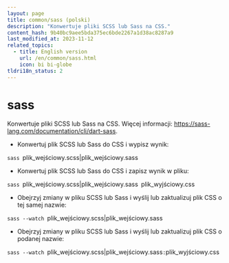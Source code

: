```yaml
---
layout: page
title: common/sass (polski)
description: "Konwertuje pliki SCSS lub Sass na CSS."
content_hash: 9b40bc9aee5bda375ec6bde2267a1d38ac8287a9
last_modified_at: 2023-11-12
related_topics:
  - title: English version
    url: /en/common/sass.html
    icon: bi bi-globe
tldri18n_status: 2
---
```

# sass

Konwertuje pliki SCSS lub Sass na CSS.
Więcej informacji: <https://sass-lang.com/documentation/cli/dart-sass>.

- Konwertuj plik SCSS lub Sass do CSS i wypisz wynik:

`sass `<span class="tldr-var badge badge-pill bg-dark-lm bg-white-dm text-white-lm text-dark-dm font-weight-bold">plik_wejściowy.scss|plik_wejściowy.sass</span>

- Konwertuj plik SCSS lub Sass do CSS i zapisz wynik w pliku:

`sass `<span class="tldr-var badge badge-pill bg-dark-lm bg-white-dm text-white-lm text-dark-dm font-weight-bold">plik_wejściowy.scss|plik_wejściowy.sass</span>` `<span class="tldr-var badge badge-pill bg-dark-lm bg-white-dm text-white-lm text-dark-dm font-weight-bold">plik_wyjściowy.css</span>

- Obejrzyj zmiany w pliku SCSS lub Sass i wyślij lub zaktualizuj plik CSS o tej samej nazwie:

`sass --watch `<span class="tldr-var badge badge-pill bg-dark-lm bg-white-dm text-white-lm text-dark-dm font-weight-bold">plik_wejściowy.scss|plik_wejściowy.sass</span>

- Obejrzyj zmiany w pliku SCSS lub Sass i wyślij lub zaktualizuj plik CSS o podanej nazwie:

`sass --watch `<span class="tldr-var badge badge-pill bg-dark-lm bg-white-dm text-white-lm text-dark-dm font-weight-bold">plik_wejściowy.scss|plik_wejściowy.sass</span>`:`<span class="tldr-var badge badge-pill bg-dark-lm bg-white-dm text-white-lm text-dark-dm font-weight-bold">plik_wyjściowy.css</span>
